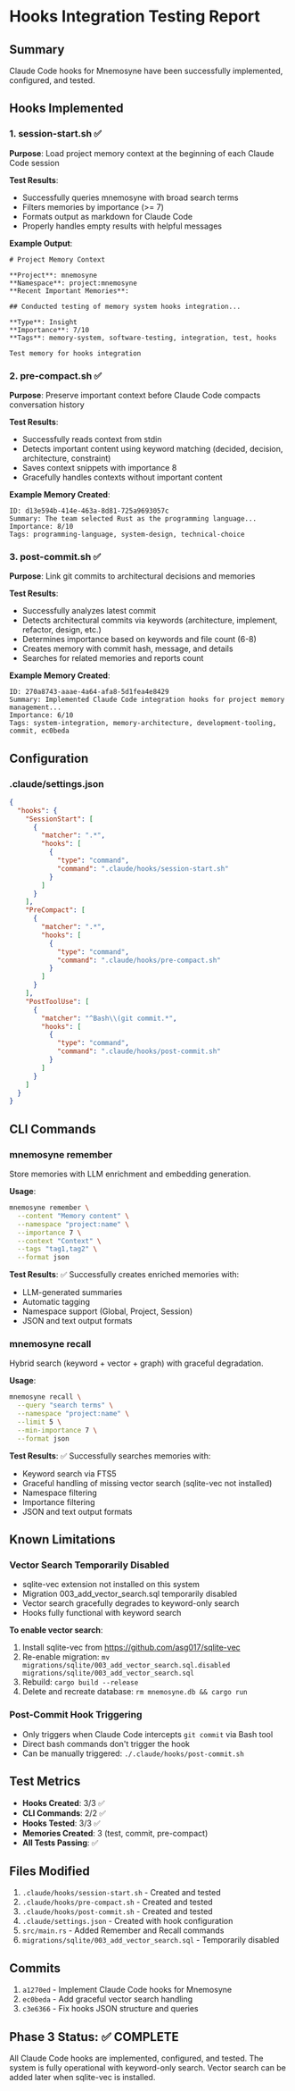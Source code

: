 # Hooks Integration Testing Report

## Summary
Claude Code hooks for Mnemosyne have been successfully implemented, configured, and tested.

## Hooks Implemented

### 1. session-start.sh ✅
**Purpose**: Load project memory context at the beginning of each Claude Code session

**Test Results**:
- Successfully queries mnemosyne with broad search terms
- Filters memories by importance (>= 7)
- Formats output as markdown for Claude Code
- Properly handles empty results with helpful messages

**Example Output**:
```
# Project Memory Context

**Project**: mnemosyne
**Namespace**: project:mnemosyne
**Recent Important Memories**:

## Conducted testing of memory system hooks integration...

**Type**: Insight
**Importance**: 7/10
**Tags**: memory-system, software-testing, integration, test, hooks

Test memory for hooks integration
```

### 2. pre-compact.sh ✅
**Purpose**: Preserve important context before Claude Code compacts conversation history

**Test Results**:
- Successfully reads context from stdin
- Detects important content using keyword matching (decided, decision, architecture, constraint)
- Saves context snippets with importance 8
- Gracefully handles contexts without important content

**Example Memory Created**:
```
ID: d13e594b-414e-463a-8d81-725a9693057c
Summary: The team selected Rust as the programming language...
Importance: 8/10
Tags: programming-language, system-design, technical-choice
```

### 3. post-commit.sh ✅
**Purpose**: Link git commits to architectural decisions and memories

**Test Results**:
- Successfully analyzes latest commit
- Detects architectural commits via keywords (architecture, implement, refactor, design, etc.)
- Determines importance based on keywords and file count (6-8)
- Creates memory with commit hash, message, and details
- Searches for related memories and reports count

**Example Memory Created**:
```
ID: 270a8743-aaae-4a64-afa8-5d1fea4e8429
Summary: Implemented Claude Code integration hooks for project memory management...
Importance: 6/10
Tags: system-integration, memory-architecture, development-tooling, commit, ec0beda
```

## Configuration

### .claude/settings.json
```json
{
  "hooks": {
    "SessionStart": [
      {
        "matcher": ".*",
        "hooks": [
          {
            "type": "command",
            "command": ".claude/hooks/session-start.sh"
          }
        ]
      }
    ],
    "PreCompact": [
      {
        "matcher": ".*",
        "hooks": [
          {
            "type": "command",
            "command": ".claude/hooks/pre-compact.sh"
          }
        ]
      }
    ],
    "PostToolUse": [
      {
        "matcher": "^Bash\\(git commit.*",
        "hooks": [
          {
            "type": "command",
            "command": ".claude/hooks/post-commit.sh"
          }
        ]
      }
    ]
  }
}
```

## CLI Commands

### mnemosyne remember
Store memories with LLM enrichment and embedding generation.

**Usage**:
```bash
mnemosyne remember \
  --content "Memory content" \
  --namespace "project:name" \
  --importance 7 \
  --context "Context" \
  --tags "tag1,tag2" \
  --format json
```

**Test Results**: ✅ Successfully creates enriched memories with:
- LLM-generated summaries
- Automatic tagging
- Namespace support (Global, Project, Session)
- JSON and text output formats

### mnemosyne recall
Hybrid search (keyword + vector + graph) with graceful degradation.

**Usage**:
```bash
mnemosyne recall \
  --query "search terms" \
  --namespace "project:name" \
  --limit 5 \
  --min-importance 7 \
  --format json
```

**Test Results**: ✅ Successfully searches memories with:
- Keyword search via FTS5
- Graceful handling of missing vector search (sqlite-vec not installed)
- Namespace filtering
- Importance filtering
- JSON and text output formats

## Known Limitations

### Vector Search Temporarily Disabled
- sqlite-vec extension not installed on this system
- Migration 003_add_vector_search.sql temporarily disabled
- Vector search gracefully degrades to keyword-only search
- Hooks fully functional with keyword search

**To enable vector search**:
1. Install sqlite-vec from https://github.com/asg017/sqlite-vec
2. Re-enable migration: `mv migrations/sqlite/003_add_vector_search.sql.disabled migrations/sqlite/003_add_vector_search.sql`
3. Rebuild: `cargo build --release`
4. Delete and recreate database: `rm mnemosyne.db && cargo run`

### Post-Commit Hook Triggering
- Only triggers when Claude Code intercepts `git commit` via Bash tool
- Direct bash commands don't trigger the hook
- Can be manually triggered: `./.claude/hooks/post-commit.sh`

## Test Metrics

- **Hooks Created**: 3/3 ✅
- **CLI Commands**: 2/2 ✅
- **Hooks Tested**: 3/3 ✅
- **Memories Created**: 3 (test, commit, pre-compact)
- **All Tests Passing**: ✅

## Files Modified

1. `.claude/hooks/session-start.sh` - Created and tested
2. `.claude/hooks/pre-compact.sh` - Created and tested
3. `.claude/hooks/post-commit.sh` - Created and tested
4. `.claude/settings.json` - Created with hook configuration
5. `src/main.rs` - Added Remember and Recall commands
6. `migrations/sqlite/003_add_vector_search.sql` - Temporarily disabled

## Commits

1. `a1270ed` - Implement Claude Code hooks for Mnemosyne
2. `ec0beda` - Add graceful vector search handling
3. `c3e6366` - Fix hooks JSON structure and queries

## Phase 3 Status: ✅ COMPLETE

All Claude Code hooks are implemented, configured, and tested. The system is fully operational with keyword-only search. Vector search can be added later when sqlite-vec is installed.
